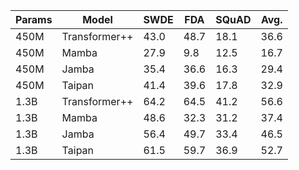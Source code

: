 | Params | Model | SWDE | FDA | SQuAD | Avg. |
| --- | --- | --- | --- | --- | --- |
| 450M | Transformer++ | 43.0 | 48.7 | 18.1 | 36.6 |
| 450M | Mamba | 27.9 | 9.8 | 12.5 | 16.7 |
| 450M | Jamba | 35.4 | 36.6 | 16.3 | 29.4 |
| 450M | Taipan | 41.4 | 39.6 | 17.8 | 32.9 |
| 1.3B | Transformer++ | 64.2 | 64.5 | 41.2 | 56.6 |
| 1.3B | Mamba | 48.6 | 32.3 | 31.2 | 37.4 |
| 1.3B | Jamba | 56.4 | 49.7 | 33.4 | 46.5 |
| 1.3B | Taipan | 61.5 | 59.7 | 36.9 | 52.7 |
